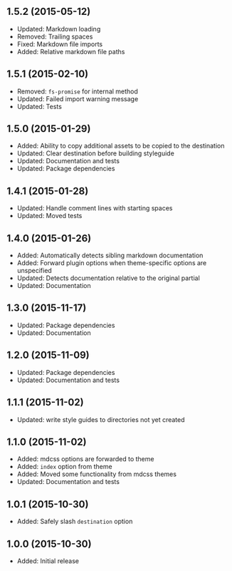 ## 1.5.2 (2015-05-12)

- Updated: Markdown loading
- Removed: Trailing spaces
- Fixed: Markdown file imports
- Added: Relative markdown file paths

## 1.5.1 (2015-02-10)

- Removed: `fs-promise` for internal method
- Updated: Failed import warning message
- Updated: Tests

## 1.5.0 (2015-01-29)

- Added: Ability to copy additional assets to be copied to the destination
- Updated: Clear destination before building styleguide
- Updated: Documentation and tests
- Updated: Package dependencies

## 1.4.1 (2015-01-28)

- Updated: Handle comment lines with starting spaces
- Updated: Moved tests

## 1.4.0 (2015-01-26)

- Added: Automatically detects sibling markdown documentation
- Added: Forward plugin options when theme-specific options are unspecified
- Updated: Detects documentation relative to the original partial
- Updated: Documentation

## 1.3.0 (2015-11-17)

- Updated: Package dependencies
- Updated: Documentation

## 1.2.0 (2015-11-09)

- Updated: Package dependencies
- Updated: Documentation and tests

## 1.1.1 (2015-11-02)

- Updated: write style guides to directories not yet created

## 1.1.0 (2015-11-02)

- Added: mdcss options are forwarded to theme
- Added: `index` option from theme
- Added: Moved some functionality from mdcss themes
- Updated: Documentation and tests

## 1.0.1 (2015-10-30)

- Added: Safely slash `destination` option

## 1.0.0 (2015-10-30)

- Added: Initial release
